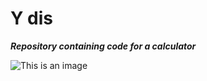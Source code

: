 # Y dis

***Repository containing code for a calculator***

![This is an image](https://images.theconversation.com/files/43513/original/5vwj5n8x-1394488827.jpg?ixlib=rb-1.1.0&q=45&auto=format&w=1000&fit=clip)
